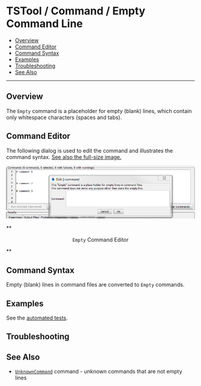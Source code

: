 # TSTool / Command / Empty Command Line #

* [Overview](#overview)
* [Command Editor](#command-editor)
* [Command Syntax](#command-syntax)
* [Examples](#examples)
* [Troubleshooting](#troubleshooting)
* [See Also](#see-also)

-------------------------

## Overview ##

The `Empty` command is a placeholder for empty (blank) lines, which contain only whitespace characters (spaces and tabs).

## Command Editor ##

The following dialog is used to edit the command and illustrates the command syntax.
<a href="../Empty.png">See also the full-size image.</a>

![Empty](Empty.png)

**<p style="text-align: center;">
`Empty` Command Editor
</p>**

## Command Syntax ##

Empty (blank) lines in command files are converted to `Empty` commands.

## Examples ##

See the [automated tests](https://github.com/OpenWaterFoundation/cdss-app-tstool-test/tree/master/test/regression/commands/general/Empty).

## Troubleshooting ##

## See Also ##

* [`UnknownCommand`](../UnknownCommand/UnknownCommand) command - unknown commands that are not empty lines
